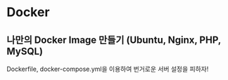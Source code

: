 # Docker
나만의 Docker Image 만들기 (Ubuntu, Nginx, PHP, MySQL)
------------------------------------
Dockerfile, docker-compose.yml을 이용하여 번거로운 서버 설정을 피하자!
